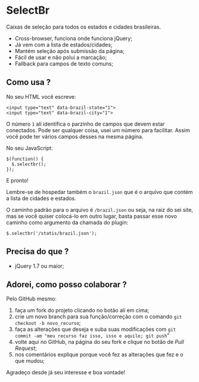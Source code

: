 # SelectBr

Caixas de seleção para todos os estados e cidades brasileiras.

- Cross-browser, funciona onde funciona jQuery;
- Já vem com a lista de estados/cidades;
- Mantém seleção após submissão da página;
- Fácil de usar e não polui a marcação;
- Fallback para campos de texto comuns;

## Como usa ?

No seu HTML você escreve:

    <input type="text" data-brazil-state="1">
    <input type="text" data-brazil-city="1">

O número `1` alí identifica o parzinho de campos que devem estar conectados. Pode ser qualquer coisa, usei um número para facilitar. Assim você pode ter vários campos desses na mesma página.

No seu JavaScript:

    $(function() {
      $.selectbr();
    });

E pronto!

Lembre-se de hospedar também o `brazil.json` que é o arquivo que contém a lista de cidades e estados.

O caminho padrão para o arquivo é `/brazil.json` ou seja, na raiz do sei site, mas se você quiser colocá-lo em outro lugar, basta passar esse novo caminho como argumento da chamada do plugin:

    $.selectbr('/statis/brazil.json');

## Precisa do que ?

- jQuery 1.7 ou maior;

## Adorei, como posso colaborar ?

Pelo GitHub mesmo:

1. faça um fork do projeto clicando no botão ali em cima;
2. crie um novo branch para sua função/correção com o comando `git checkout -b novo_recurso`;
3. faça as alterações que deseja e suba suas modificações com `git commit -am "meu recurso faz isso, isso e aquilo; git push`"
4. volte aqui no GitHub, na página do seu fork e clique no botão de *Pull Request*;
5. nos comentários explique porque você fez as alterações que fez e o que mudou;

Agradeço desde já seu interesse e boa vontade!
